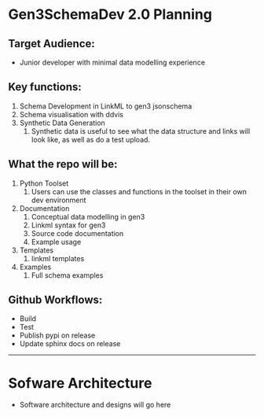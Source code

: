 # Gen3SchemaDev 2.0 Planning

## Target Audience:
- Junior developer with minimal data modelling experience

## Key functions:
1. Schema Development in LinkML to gen3 jsonschema
2. Schema visualisation with ddvis
3. Synthetic Data Generation
	1. Synthetic data is useful to see what the data structure and links will look like, as well as do a test upload.

## What the repo will be:
1. Python Toolset
	1. Users can use the classes and functions in the toolset in their own dev environment
2. Documentation
	1. Conceptual data modelling in gen3
	2. Linkml syntax for gen3
	3. Source code documentation
	4. Example usage   
3. Templates
	1. linkml templates
4. Examples
	1. Full schema examples

## Github Workflows:
- Build
- Test
- Publish pypi on release
- Update sphinx docs on release


***

# Sofware Architecture
- Software architecture and designs will go here
